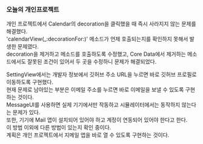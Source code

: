 ### 오늘의 개인프로젝트

개인 프로젝트에서 Calendar의 decoration을 클릭했을 때 즉시 사라지지 않는 문제를 해결했다.<br>
'calendarView(_:decorationFor:)' 메소드가 언제 호출되는지를 확인하지 못해서 발생한 문제였다.<br>
decoration을 제거하고 메소드를 호출하도록 수정했고, Core Data에서 제거하는 메소드에서도 잘못된 조건이 있어서 두 곳을 수정하니 문제가 해결되었다.<br>

SettingView에서는 개발자 정보에서 깃허브 주소 URL을 누르면 바로 깃허브 프로필로 이동하도록 구현했다.<br>
현재 문제로 남아있는 부분은 이메일 주소를 누르면 바로 이메일을 보낼 수 있도록 구현하는 것이다.<br>
MessageUI를 사용하면 실제 기기에서만 작동하고 시뮬레이터에서는 동작하지 않는다는 문제가 있다.<br>
또한, 기기에 Mail 앱이 설치되어 있어야 하고 계정이 연동되어 있어야 한다고 한다.<br>
이 방법 이외에 다른 방법이 있는지 확인 중이다.<br>
계획은 개인 프로젝트에서 지메일 앱을 바로 열 수 있도록 구현하는 것이다.<br>
    



